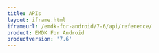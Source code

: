 ```yaml
---
title: APIs
layout: iframe.html
iframeurl: /emdk-for-android/7-6/api/reference/
product: EMDK For Android
productversion: '7.6'
---
```















